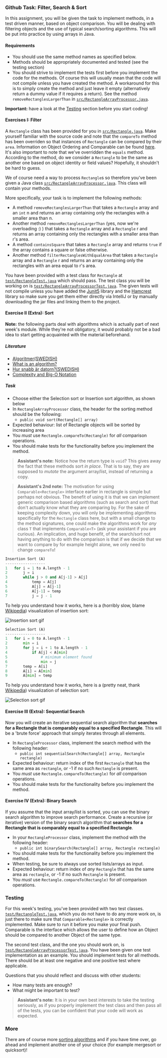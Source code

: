 
### Github Task: Filter, Search & Sort
In this assignment, you will be given the task to implement methods, in a test driven manner,
based on object comparison. You will be dealing with filtering objects and the use
of typical search/sorting algorithms. This will be put into practice by using 
arrays in Java.

#### Requirements
- You should use the same method names as specified below.
- Methods should be appropriately documented and tested (see the testing section)
- You should strive to implement the tests first before you implement the code for the methods. Of course 
this will usually mean that the code will not compile unless you have created the method. A workaround for
this is to simply create the method and just leave it empty (alternatively return a dummy value if it requires
a return). See the method `removeRectanglesLargerThan` in 
[`src/RectangleArrayProcessor.java`](src/RectangleArrayProcessor.java).

**Important:** have a look at the [Testing](#testing) section
before you start coding!

#### Exercises I: Filter
A `Rectangle` class has been provided for you in [`src/Rectangle.java`](src/Rectangle.java). Make
yourself familiar with the source code and note that the `compareTo` method has been overriden so that instances of
 `Rectangle` can be compared by their `area`. Information on Object Ordering and
Comparable can be found
[here](https://docs.oracle.com/javase/tutorial/collections/interfaces/order.html).
It's also important to note that we've overridden the `equals` method. According to the method, do we consider 
a `Rectangle` to be the same as another one based on object identity or field values? Hopefully, it 
shouldn't be hard to guess. 


We of course need a way to process `Rectangle`s so therefore you've been given a Java class 
[`src/RectangleArrayProcessor.java`](src/RectangleArrayProcessor.java).
 This class will contain your methods.

More specifically, your task is to implement the following methods:
- A method `removeRectanglesLargerThan` that takes a `Rectangle` array and an `int` n and returns an array
containing only the rectangles with a smaller area than n.
- Another method `removeRectanglesLargerThan` (yes, now we're overloading :) ) that takes a `Rectangle` array 
and a `Rectangle` r and returns an array containing only the rectangles with a smaller area than r's area.
- A method `containsSquare` that takes a `Rectangle` array and returns `true` if the array contains a square
or false otherwise.
 - Another method `filterRectanglesWithEqualArea` that takes a `Rectangle` array 
 and a `Rectangle` r and returns an array containing only the rectangles with an area equal to r's area.

You have been provided with a test class for `Rectangle` at 
[`test/RectangleTest.java`](test/RectangleTest.java) which should pass. The test class
you will be working on is 
[`test/RectangleArrayProcessorTest.java`](test/RectangleArrayProcessorTest.java).
The given tests will not compile unless you have added
the [Junit5](https://junit.org/junit5/) library and the 
[Hamcrest](http://hamcrest.org/JavaHamcrest/) library so make sure you get them either
directly via IntelliJ or by manually downloading the jar files and linking them to
the project. 

#### Exercise II (Extra): Sort

**Note:** the following parts deal with algorithms which is actually part of next week's
module. While they're not obligatory, it would probably not be a bad idea to start getting
acquainted with the material beforehand.

##### Literature
- [Algoritmer(SWEDISH)](http://www.nada.kth.se/~snilsson/algoritmer/algoritmer)
- [What is an algorithm?](http://www.cs.utexas.edu/~mitra/csSpring2014/cs303/lectures/algo.html)
- [Hur snabb är datorn?(SWEDISH)](http://www.nada.kth.se/~snilsson/algoritmer/tid)
- [Complexity and Big-O Notation](http://pages.cs.wisc.edu/~vernon/cs367/notes/3.COMPLEXITY.html)

##### Task
* Choose either the Selection sort or Insertion sort algorithm, as shown below
* In `RectangleArrayProcessor` class, the header for the sorting method
  should be the following:
    * `public void sort(Rectangle[] array)`
* Expected behaviour: list of Rectangle objects will be sorted by increasing area
* You _must_ use `Rectangle.compareTo(Rectangle)` for _all_ comparison operations.
* You should make tests for the functionality before you implement the method.

> **Assistant's note:** Notice how the return type is `void`? This gives away
> the fact that these methods sort _in place_. That is to say, they are
> supposed to _mutate_ the argument array/list, instead of returning a copy.


> **Assistant's 2nd note:** The motivation for using `Comparable<Rectangle>`
> interface earlier in rectangle is simple but perhaps not obvious. The benefit of 
> using it is
> that we can implement generic comparison based algorithms (such as search and
> sort) that don't actually know what they are comparing by. For the sake of
> keeping complexity down, you will only be implementing algorithms
> specifically for the `Rectangle` class here, but with a small change to the method
> signatures, one could make the algorithms work for _any_ class `T` that
> implements `Comparable<T>` (ask your assistant if you are curious). An
> implication, and huge benefit, of the search/sort not having anything to do
> with the comparison is that if we decide that we want to compare by for
> example height alone, we only need to change `compareTo`!

```python
Insertion Sort (A)
------------------
1   for i = 1 to A.length - 1
2       j = i
3       while j > 0 and A[j-1] > A[j]
4           temp = A[j]
5           A[j] = A[j-1]
6           A[j-1] = temp
7           j = j - 1
```
To help you understand how it works, here is a (horribly slow, blame
[Wikipedia](https://en.wikipedia.org/wiki/Insertion_sort)) visualization of
insertion sort:

![Insertion sort gif](https://upload.wikimedia.org/wikipedia/commons/0/0f/Insertion-sort-example-300px.gif)

```python
Selection Sort (A)
------------------
1   for i = 0 to A.length - 1
2       min = i
3       for j = i + 1 to A.length - 1
4           if A[j] < A[min]
5               # minimum element found
6               min = j
7       temp = A[i]
8       A[i] = A[min]
9       A[min] = temp
```
To help you understand how it works, here is a (pretty neat, thank
[Wikipedia](https://en.wikipedia.org/wiki/Selection_sort)) visualization of
selection sort:

![Selection sort gif](https://upload.wikimedia.org/wikipedia/commons/9/94/Selection-Sort-Animation.gif)

#### Exercise III (Extra): Sequential Search
Now you will create an iterative sequential search algorithm that **searches
for a Rectangle that is comparably equal to a specified Rectangle**. This will be a 'brute
force' approach that simply iterates through all elements.

* In `RectangleProcessor` class, implement the search method with the following header:
    * `public int sequentialSearch(Rectangle[] array, Rectangle rectangle)`
* Expected behaviour: return index of the first `Rectangle` that has the same area
  as `rectangle`, or -1 if no such `Rectangle` is present.
* You _must_ use `Rectangle.compareTo(Rectangle)` for _all_ comparison operations.
* You should make tests for the functionality before you implement the method.

#### Exercise IV (Extra): Binary Search
If you assume that the input array/list is sorted, you can use the binary
search algorithm to improve search performance. Create a recursive (or
iterative) version of the binary search algorithm that **searches for a
Rectangle that is comparably equal to a specified Rectangle**.

* In your `RectangleProcessor` class, implement the method with the following header:
    * `public int binarySearch(Rectangle[] array, Rectangle rectangle)`
* You should make tests for the functionality before you implement the method.
* When testing, be sure to always use sorted lists/arrays as input.
* Expected behaviour: return index of _any_ `Rectangle` that has the same area
  as `rectangle`, or -1 if no such `Rectangle` is present.
* You _must_ use `Rectangle.compareTo(Rectangle)` for _all_ comparison operations.

### Testing
For this week's testing, you've been provided with two test classes.
[`test/RectangleTest.java`](test/RectangleTest.java), which you do not have to do any more work on,
is just there to make sure that `Comparable<Rectangle>` is correctly implemented.
Make sure to run it before you make your final push. Comparable is the interface which allows
the user to define how an Object should be compared to another Object of the same type.

The second test class, and the one you should work on, is
[`test/RectangleArrayProcessorTest.java`](test/RectangleArrayProcessorTest.java). You have been given one
 test implementation as an example. You should implement tests for all methods.
 There should be at least one negative and one positive test where applicable.
 
 Questions that you should reflect and discuss with other students:
 - How many tests are enough?
 - What might be important to test?


> **Assistant's note:** It is in your own best interests to take the testing
> seriously, as if you properly implement the test class and then pass all of
> the tests, you can be confident that your code will work as expected.


### More
There are of course more [sorting algorithms](https://www.toptal.com/developers/sorting-algorithms)
and if you have time over, go ahead and implement another one of your choice 
(for example mergesort or quicksort)!
